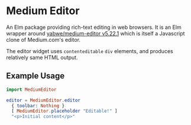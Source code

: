 # Medium Editor

An Elm package providing rich-text editing in web browsers. It is an Elm wrapper
around [yabwe/medium-editor v5.22.1](github.com/yabwe/medium-editor) which is
itself a Javascript clone of Medium.com's editor.

The editor widget uses `contenteditable` `div` elements, and produces relatively
same HTML output.

## Example Usage
```elm
import MediumEditor

editor = MediumEditor.editor
  { toolbar: Nothing }
  [ MediumEditor.placeholder "Editable!" ]
  "<p>Initial content</p>"
```
